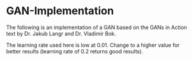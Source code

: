 # GAN-Implementation
The following is an implementation of a GAN based on the GANs in Action text by Dr. Jakub Langr and Dr. Vladimir Bok.

The learning rate used here is low at 0.01. Change to a higher value for better results (learning rate of 0.2 returns good results). 
